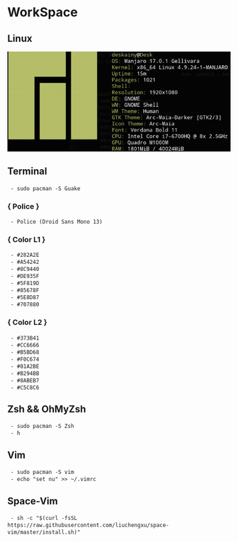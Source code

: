 # WorkSpace
## Linux
![img](./picture/screenfetch.png)

## Terminal
     - sudo pacman -S Guake
### { Police }
     - Police (Droid Sans Mono 13)
### { Color L1 }
     - #282A2E
     - #A54242
     - #8C9440
     - #DE935F
     - #5F819D
     - #85678F
     - #5E8D87
     - #707880
###  { Color L2 }
     - #373B41
     - #CC6666
     - #B5BD68
     - #F0C674
     - #81A2BE
     - #B294BB
     - #8ABEB7
     - #C5C8C6
## Zsh && OhMyZsh
     - sudo pacman -S Zsh
     - h
## Vim
     - sudo pacman -S vim
     - echo "set nu" >> ~/.vimrc

## Space-Vim
     - sh -c "$(curl -fsSL https://raw.githubusercontent.com/liuchengxu/space-vim/master/install.sh)"
